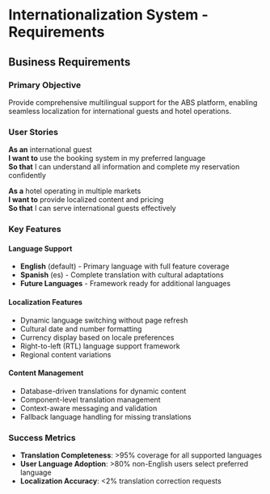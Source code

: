 # Internationalization System - Requirements

## Business Requirements

### Primary Objective
Provide comprehensive multilingual support for the ABS platform, enabling seamless localization for international guests and hotel operations.

### User Stories

**As an** international guest  
**I want to** use the booking system in my preferred language  
**So that** I can understand all information and complete my reservation confidently

**As a** hotel operating in multiple markets  
**I want to** provide localized content and pricing  
**So that** I can serve international guests effectively

### Key Features

#### Language Support
- **English** (default) - Primary language with full feature coverage
- **Spanish** (es) - Complete translation with cultural adaptations
- **Future Languages** - Framework ready for additional languages

#### Localization Features
- Dynamic language switching without page refresh
- Cultural date and number formatting
- Currency display based on locale preferences
- Right-to-left (RTL) language support framework
- Regional content variations

#### Content Management
- Database-driven translations for dynamic content
- Component-level translation management
- Context-aware messaging and validation
- Fallback language handling for missing translations

### Success Metrics  
- **Translation Completeness**: >95% coverage for all supported languages
- **User Language Adoption**: >80% non-English users select preferred language
- **Localization Accuracy**: <2% translation correction requests